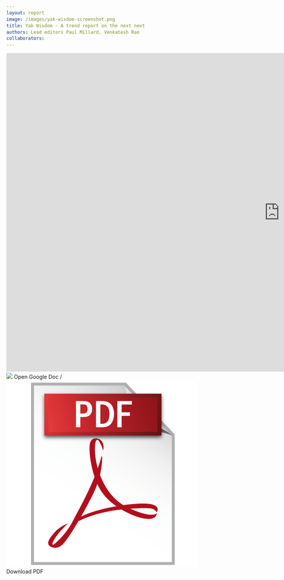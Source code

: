```yaml
---
layout: report
image: /images/yak-wisdom-screenshot.png
title: Yak Wisdom - A trend report on the next next
authors: Lead editors Paul Millard, Venkatesh Rao
collaborators:
---
```


<iframe class="report" src="https://docs.google.com/presentation/d/e/2PACX-1vQVPxtYAPGiM8KIhygNiwV9yDhydkb5p0_2y_LHB4FRoiNSrnxEAjSZipYaxSeQp9hwxU4CTZEUHC24/embed?start=false&loop=false&delayms=60000" frameborder="0" width="1440" height="839" allowfullscreen="true" mozallowfullscreen="true" webkitallowfullscreen="true"></iframe>


<div class="reportlinks">
<img class="h1" src="https://ssl.gstatic.com/docs/presentations/images/favicon5.ico"> Open Google Doc / <img class="h1" src="/images/pdf.png"> Download PDF
</div>
